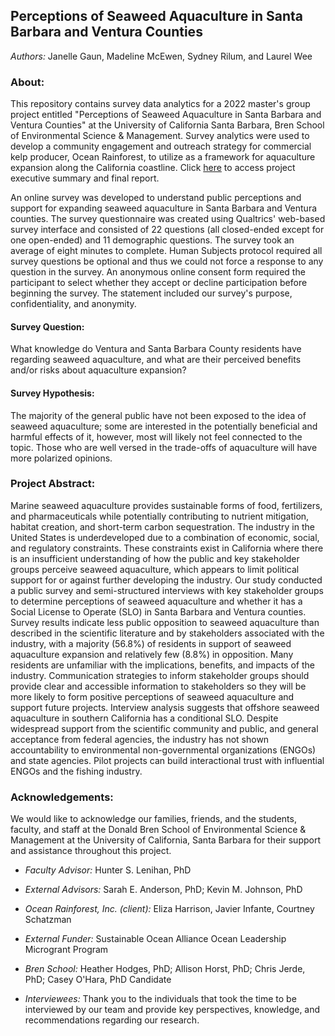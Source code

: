 ## Perceptions of Seaweed Aquaculture in Santa Barbara and Ventura Counties

*Authors:* Janelle Gaun, Madeline McEwen, Sydney Rilum, and Laurel Wee

### About:

This repository contains survey data analytics for a 2022 master's group project entitled "Perceptions of Seaweed Aquaculture in Santa Barbara and Ventura Counties" at the University of California Santa Barbara, Bren School of Environmental Science & Management. Survey analytics were used to develop a community engagement and outreach strategy for commercial kelp producer, Ocean Rainforest, to utilize as a framework for aquaculture expansion along the California coastline. Click [here](https://bren.ucsb.edu/projects/perceptions-seaweed-aquaculture-santa-barbara-and-ventura-counties) to access project executive summary and final report.

An online survey was developed to understand public perceptions and support for expanding seaweed aquaculture in Santa Barbara and Ventura counties. The survey questionnaire was created using Qualtrics' web-based survey interface and consisted of 22 questions (all closed-ended except for one open-ended) and 11 demographic questions. The survey took an average of eight minutes to complete. Human Subjects protocol required all survey questions be optional and thus we could not force a response to any question in the survey. An anonymous online consent form required the participant to select whether they accept or decline participation before beginning the survey. The statement included our survey's purpose, confidentiality, and anonymity.

#### Survey Question:

What knowledge do Ventura and Santa Barbara County residents have regarding seaweed aquaculture, and what are their perceived benefits and/or risks about aquaculture expansion?

#### Survey Hypothesis:

The majority of the general public have not been exposed to the idea of seaweed aquaculture; some are interested in the potentially beneficial and harmful effects of it, however, most will likely not feel connected to the topic. Those who are well versed in the trade-offs of aquaculture will have more polarized opinions.

### Project Abstract:

Marine seaweed aquaculture provides sustainable forms of food, fertilizers, and pharmaceuticals while potentially contributing to nutrient mitigation, habitat creation, and short-term carbon sequestration. The industry in the United States is underdeveloped due to a combination of economic, social, and regulatory constraints. These
constraints exist in California where there is an insufficient understanding of how the public and key stakeholder groups perceive seaweed aquaculture, which appears to limit political support for or against further developing the industry. Our study conducted a public survey and semi-structured interviews with key stakeholder groups to determine perceptions of seaweed aquaculture and whether it has a Social License to Operate (SLO) in Santa Barbara and Ventura counties. Survey results indicate less public opposition to seaweed aquaculture than described in the scientific literature and by stakeholders associated with the industry, with a majority (56.8%) of residents in support of seaweed aquaculture expansion and relatively few (8.8%) in opposition. Many residents are unfamiliar with the implications, benefits, and impacts of the industry. Communication strategies to inform stakeholder groups should provide clear and accessible information to stakeholders so they will be more likely to form positive perceptions of seaweed aquaculture and support future projects. Interview analysis suggests that offshore seaweed aquaculture in southern California has a conditional SLO. Despite widespread support from the scientific community and public, and general acceptance from federal agencies, the industry has not shown accountability to environmental non-governmental organizations (ENGOs) and state agencies. Pilot projects can build interactional trust with influential ENGOs and the fishing industry.

### Acknowledgements:

We would like to acknowledge our families, friends, and the students, faculty, and staff at the Donald Bren School of Environmental Science & Management at the University of California, Santa Barbara for their support and assistance throughout this project.

-   *Faculty Advisor:* Hunter S. Lenihan, PhD

-   *External Advisors:* Sarah E. Anderson, PhD; Kevin M. Johnson, PhD

-   *Ocean Rainforest, Inc. (client):* Eliza Harrison, Javier Infante, Courtney Schatzman

-   *External Funder:* Sustainable Ocean Alliance Ocean Leadership Microgrant Program

-   *Bren School:* Heather Hodges, PhD; Allison Horst, PhD; Chris Jerde, PhD; Casey O'Hara, PhD Candidate

-   *Interviewees:* Thank you to the individuals that took the time to be interviewed by our team and provide key perspectives, knowledge, and recommendations regarding our research.
